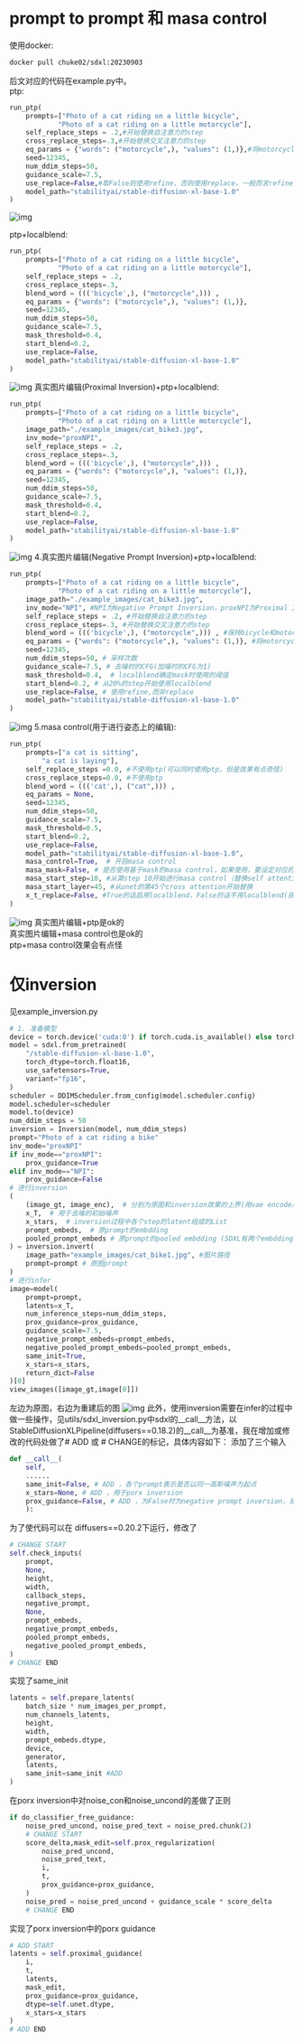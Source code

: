 # prompt to prompt 和 masa control
使用docker:
```dockerfile
docker pull chuke02/sdxl:20230903
```
后文对应的代码在example.py中。    
ptp:

```python
run_ptp(
    prompts=["Photo of a cat riding on a little bicycle",
            "Photo of a cat riding on a little motorcycle"],
    self_replace_steps = .2,#开始替换自注意力的step
    cross_replace_steps=.3,#开始替换交叉注意力的step
    eq_params = {"words": ("motorcycle",), "values": (1,)},#将motorcycle对应的cross attention乘1
    seed=12345,
    num_ddim_steps=50,
    guidance_scale=7.5,
    use_replace=False,#取False则使用refine，否则使用replace，一般而言refine效果更佳
    model_path="stabilityai/stable-diffusion-xl-base-1.0"
)
```

![img](markdown/img_2023-08-13_10-56-31.jpg)

ptp+localblend:

```python
run_ptp(
    prompts=["Photo of a cat riding on a little bicycle",
            "Photo of a cat riding on a little motorcycle"],
    self_replace_steps = .2,
    cross_replace_steps=.3,
    blend_word = ((('bicycle',), ("motorcycle",))) ,
    eq_params = {"words": ("motorcycle",), "values": (1,)},
    seed=12345,
    num_ddim_steps=50,
    guidance_scale=7.5,
    mask_threshold=0.4,
    start_blend=0.2,
    use_replace=False,
    model_path="stabilityai/stable-diffusion-xl-base-1.0"
)
```
![img](markdown/img_2023-08-13_10-56-53.jpg)
真实图片编辑(Proximal Inversion)+ptp+localblend:
```python
run_ptp(
    prompts=["Photo of a cat riding on a little bicycle",
            "Photo of a cat riding on a little motorcycle"],
    image_path="./example_images/cat_bike3.jpg",
    inv_mode="proxNPI",
    self_replace_steps = .2,
    cross_replace_steps=.3,
    blend_word = ((('bicycle',), ("motorcycle",))) ,
    eq_params = {"words": ("motorcycle",), "values": (1,)},
    seed=12345,
    num_ddim_steps=50,
    guidance_scale=7.5,
    mask_threshold=0.4,
    start_blend=0.2,
    use_replace=False,
    model_path="stabilityai/stable-diffusion-xl-base-1.0"
)
```
![img](markdown/img_2023-08-13_10-57-22.jpg)
4.真实图片编辑(Negative Prompt Inversion)+ptp+localblend:
```python
run_ptp(
    prompts=["Photo of a cat riding on a little bicycle",
            "Photo of a cat riding on a little motorcycle"],
    image_path="./example_images/cat_bike3.jpg",
    inv_mode="NPI", #NPI为Negative Prompt Inversion，proxNPI为Proximal Inversion
    self_replace_steps = .2, #开始替换自注意力的step
    cross_replace_steps=.3, #开始替换交叉注意力的step
    blend_word = ((('bicycle',), ("motorcycle",))) , #保持bicycle和motorcycle并集以外的部分不被编辑
    eq_params = {"words": ("motorcycle",), "values": (1,)}, #将motorcycle对应的cross atten map*1
    seed=12345,
    num_ddim_steps=50, # 采样次数
    guidance_scale=7.5, # 去噪时的CFG(加噪时的CFG为1)
    mask_threshold=0.4,  # localblend确定mask时使用的阈值
    start_blend=0.2, # 从20%的step开始使用localblend
    use_replace=False, # 使用refine,而非replace
    model_path="stabilityai/stable-diffusion-xl-base-1.0"
)
```
![img](markdown/img_2023-08-13_10-57-50.jpg)
5.masa control(用于进行姿态上的编辑):
```python
run_ptp(
    prompts=["a cat is sitting",
        "a cat is laying"],
    self_replace_steps =0.0, #不使用ptp(可以同时使用ptp，但是效果有点奇怪)
    cross_replace_steps=0.0, #不使用ptp
    blend_word = ((('cat',), ("cat",))) ,
    eq_params = None,
    seed=12345,
    num_ddim_steps=50,
    guidance_scale=7.5,
    mask_threshold=0.5,
    start_blend=0.2,
    use_replace=False,
    model_path="stabilityai/stable-diffusion-xl-base-1.0",
    masa_control=True,  # 开启masa control
    masa_mask=False, # 是否使用基于mask的masa control，如果使用，要设定对应的blend_word,有时候似乎有bug?
    masa_start_step=10, #从第step 10开始进行masa control（替换self attention的 kv） 
    masa_start_layer=45, #从unet的第45个cross attention开始替换
    x_t_replace=False, #True的话启用localblend，False的话不用localblend(获取mask但不进行x_t的替换)
)
```
![img](markdown/img_2023-09-13_14-53-52.jpg)
真实图片编辑+ptp是ok的  
真实图片编辑+masa control也是ok的  
ptp+masa control效果会有点怪  
# 仅inversion
见example_inversion.py
```python
# 1. 准备模型
device = torch.device('cuda:0') if torch.cuda.is_available() else torch.device('cpu')
model = sdxl.from_pretrained(
    "/stable-diffusion-xl-base-1.0", 
    torch_dtype=torch.float16,
    use_safetensors=True, 
    variant="fp16", 
)
scheduler = DDIMScheduler.from_config(model.scheduler.config)
model.scheduler=scheduler
model.to(device)
num_ddim_steps = 50
inversion = Inversion(model, num_ddim_steps)
prompt="Photo of a cat riding a bike"
inv_mode="proxNPI"
if inv_mode=="proxNPI":
    prox_guidance=True
elif inv_mode=="NPI":
    prox_guidance=False
# 进行inversion
(
    (image_gt, image_enc),  # 分别为原图和inversion效果的上界(用vae encode后立刻decode出来)
    x_T,  # 用于去噪的初始噪声
    x_stars,  # inversion过程中各个step的latent组成的List
    prompt_embeds,  # 原prompt的embdding
    pooled_prompt_embeds # 原prompt的pooled embdding (SDXL有两个embdding)
) = inversion.invert(
    image_path="example_images/cat_bike1.jpg", #图片路径
    prompt=prompt # 原图prompt
)
# 进行infer
image=model(
    prompt=prompt,
    latents=x_T,
    num_inference_steps=num_ddim_steps,
    prox_guidance=prox_guidance, 
    guidance_scale=7.5,
    negative_prompt_embeds=prompt_embeds,
    negative_pooled_prompt_embeds=pooled_prompt_embeds,
    same_init=True,
    x_stars=x_stars,
    return_dict=False
)[0]
view_images([image_gt,image[0]])
```
左边为原图，右边为重建后的图
![img](markdown/img_2023-08-22_15-17-44.jpg)
此外，使用inversion需要在infer的过程中做一些操作，见utils/sdxl_inversion.py中sdxl的__call__方法，以StableDiffusionXLPipeline(diffusers==0.18.2)的__call__为基准，我在增加或修改的代码处做了# ADD 或 # CHANGE的标记，具体内容如下：
添加了三个输入
```python
def __call__(
    self,
    ......
    same_init=False, # ADD ，各个prompt表示是否以同一高斯噪声为起点
    x_stars=None, # ADD ，用于porx inversion
    prox_guidance=False, # ADD ，为False时为negative prompt inversion，反之为porx inversion
    ):
```
为了使代码可以在 diffusers==0.20.2下运行，修改了
```python
# CHANGE START
self.check_inputs(
    prompt,
    None,
    height,
    width,
    callback_steps,
    negative_prompt,
    None,
    prompt_embeds,
    negative_prompt_embeds,
    pooled_prompt_embeds,
    negative_pooled_prompt_embeds,
)
# CHANGE END
```
实现了same_init
```python
latents = self.prepare_latents(
    batch_size * num_images_per_prompt,
    num_channels_latents,
    height,
    width,
    prompt_embeds.dtype,
    device,
    generator,
    latents,
    same_init=same_init #ADD
)
```
在porx inversion中对noise_con和noise_uncond的差做了正则
```python
if do_classifier_free_guidance:
    noise_pred_uncond, noise_pred_text = noise_pred.chunk(2)
    # CHANGE START
    score_delta,mask_edit=self.prox_regularization(
        noise_pred_uncond,
        noise_pred_text,
        i,
        t,
        prox_guidance=prox_guidance,
    )
    noise_pred = noise_pred_uncond + guidance_scale * score_delta
    # CHANGE END
```
实现了porx inversion中的porx guidance
```python
# ADD START
latents = self.proximal_guidance(
    i,
    t,
    latents,
    mask_edit,
    prox_guidance=prox_guidance,
    dtype=self.unet.dtype,
    x_stars=x_stars
)
# ADD END
```
